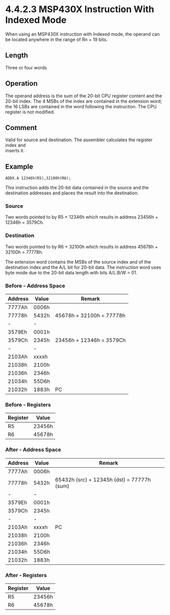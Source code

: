 # 4.4.2.3 MSP430X Instruction With Indexed Mode

When using an MSP430X instruction with Indexed mode, the operand can be located anywhere in the range of Rn + 19 bits.

## Length

Three or four words

## Operation

The operand address is the sum of the 20-bit CPU register content and the 20-bit index. The 4 MSBs of the index are
contained in the extension word; the 16 LSBs are contained in the word following the instruction. The CPU register is
not modified.

## Comment

Valid for source and destination. The assembler calculates the register index and<br>inserts it.

## Example

`ADDX.A 12346h(R5),32100h(R6);`

This instruction adds the 20-bit data contained in the source and the destination addresses and places the result into
the destination.

### Source

Two words pointed to by R5 + 12346h which results in address 23456h + 12346h = 3579Ch.

### Destination

Two words pointed to by R6 + 32100h which results in address 45678h + 32100h = 77778h.

The extension word contains the MSBs of the source index and of the destination index and the A/L bit for 20-bit data.
The instruction word uses byte mode due to the 20-bit data length with bits A/L:B/W = 01.

### Before - Address Space

| Address | Value | Remark                   |
| ------- | ----- | ------------------------ |
| 7777Ah  | 0006h |                          |
| 77778h  | 5432h | 45678h + 32100h = 77778h |
| -       | -     |                          |
| 3579Eh  | 0001h |                          |
| 3579Ch  | 2345h | 23456h + 12346h = 3579Ch |
| -       | -     |                          |
| 2103Ah  | xxxxh |                          |
| 21038h  | 2100h |                          |
| 21036h  | 2346h |                          |
| 21034h  | 55D6h |                          |
| 21032h  | 1883h | PC                       |

### Before - Registers

| Register | Value  |
| -------- | ------ |
| R5       | 23456h |
| R6       | 45678h |

### After - Address Space

| Address | Value | Remark                                     |
| ------- | ----- | ------------------------------------------ |
| 7777Ah  | 0006h |                                            |
| 77778h  | 5432h | 65432h (src) + 12345h (dst) = 77777h (sum) |
| -       | -     |                                            |
| 3579Eh  | 0001h |                                            |
| 3579Ch  | 2345h |                                            |
| -       | -     |                                            |
| 2103Ah  | xxxxh | PC                                         |
| 21038h  | 2100h |                                            |
| 21036h  | 2346h |                                            |
| 21034h  | 55D6h |                                            |
| 21032h  | 1883h |                                            |

### After - Registers

| Register | Value  |
| -------- | ------ |
| R5       | 23456h |
| R6       | 45678h |
